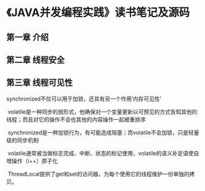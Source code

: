 # 《JAVA并发编程实践》读书笔记及源码

## 第一章 介绍
## 第二章 线程安全
## 第三章 线程可见性
  synchronized不仅可以用于加锁，还具有另一个作用‘内存可见性’
  
  volatile是一种同步的弱形式，他确保对一个变量更新以可预见的方式告知其他的线程；而且对它的操作不会也其他的内容操作一起被重排序
  
  synchronized是一种加锁行为，有可能造成阻塞；而volatile不会加锁，只是轻量级的同步机制
  
  volatile通常被当做标志完成、中断、状态的标记使用，volatile的语义补足语使自增操作（i++）原子化
  
  ThreadLocal提供了get和set的访问器，为每个使用它的线程维护一份单独的拷贝。

